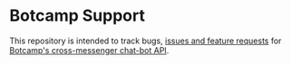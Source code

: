 # Botcamp Support

This repository is intended to track bugs, [issues and feature requests](https://github.com/BotcampAI/support/issues) for [Botcamp's cross-messenger chat-bot API](https://github.com/BotcampAI/docs).
